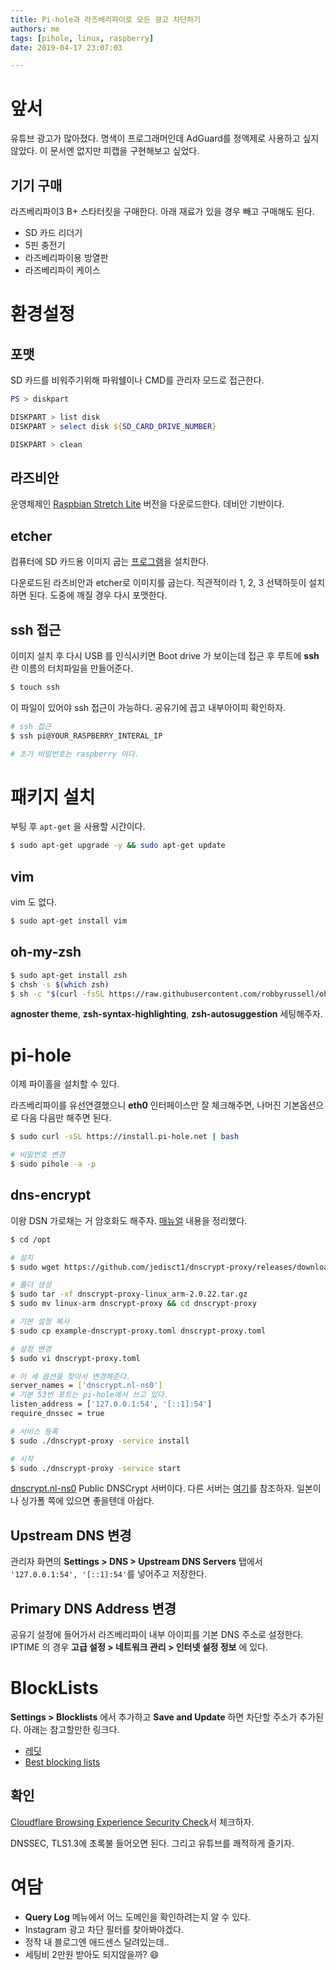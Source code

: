 ```yaml
---
title: Pi-hole과 라즈베리파이로 모든 광고 차단하기
authors: me
tags: [pihole, linux, raspberry]
date: 2019-04-17 23:07:03

---
```


# 앞서

유튜브 광고가 많아졌다. 명색이 프로그래머인데 AdGuard를 정액제로 사용하고 싶지 않았다.
이 문서엔 없지만 피캡을 구현해보고 싶었다.

## 기기 구매

라즈베리파이3 B+ 스타터킷을 구매한다. 아래 재료가 있을 경우 빼고 구매해도 된다.

- SD 카드 리더기
- 5핀 충전기
- 라즈베리파이용 방열판
- 라즈베리파이 케이스

# 환경설정

## 포맷

SD 카드를 비워주기위해 파워쉘이나 CMD를 관리자 모드로 접근한다.

```ps1
PS > diskpart

DISKPART > list disk
DISKPART > select disk ${SD_CARD_DRIVE_NUMBER}

DISKPART > clean
```

## 라즈비안

운영체제인 [Raspbian Stretch Lite](https://www.raspberrypi.org/downloads/raspbian/) 버전을 다운로드한다.
데비안 기반이다.

## etcher

컴퓨터에 SD 카드용 이미지 굽는 [프로그램](https://github.com/balena-io/etcher)을 설치한다.

다운로드된 라즈비안과 etcher로 이미지를 굽는다.
직관적이라 1, 2, 3 선택하듯이 설치하면 된다.
도중에 깨질 경우 다시 포맷한다.

## ssh 접근

이미지 설치 후 다시 USB 를 인식시키면 Boot drive 가 보이는데 접근 후 루트에 **ssh** 란 이름의 터치파일을 만들어준다.

```bash
$ touch ssh
```

이 파일이 있어야 ssh 접근이 가능하다. 공유기에 꼽고 내부아이피 확인하자.

```bash
# ssh 접근
$ ssh pi@YOUR_RASPBERRY_INTERAL_IP

# 초기 비밀번호는 raspberry 이다.
```

# 패키지 설치

부팅 후 `apt-get` 을 사용할 시간이다.

```bash
$ sudo apt-get upgrade -y && sudo apt-get update
```

## vim

vim 도 없다.

```bash
$ sudo apt-get install vim
```

## oh-my-zsh

```bash
$ sudo apt-get install zsh
$ chsh -s $(which zsh)
$ sh -c "$(curl -fsSL https://raw.githubusercontent.com/robbyrussell/oh-my-zsh/master/tools/install.sh)"
```

**agnoster theme**, **zsh-syntax-highlighting**, **zsh-autosuggestion** 세팅해주자.

# pi-hole

이제 파이홀을 설치할 수 있다.

라즈베리파이를 유선연결했으니 **eth0** 인터페이스만 잘 체크해주면, 나머진 기본옵션으로 다음 다음만 해주면 된다.

```bash
$ sudo curl -sSL https://install.pi-hole.net | bash

# 비밀번호 변경
$ sudo pihole -a -p
```

## dns-encrypt

이왕 DSN 가로채는 거 암호화도 해주자.
[매뉴얼](https://github.com/pi-hole/pi-hole/wiki/DNSCrypt-2.0) 내용을 정리했다.

```bash
$ cd /opt

# 설치
$ sudo wget https://github.com/jedisct1/dnscrypt-proxy/releases/download/2.0.22/dnscrypt-proxy-linux_arm-2.0.22.tar.gz

# 폴더 생성
$ sudo tar -xf dnscrypt-proxy-linux_arm-2.0.22.tar.gz
$ sudo mv linux-arm dnscrypt-proxy && cd dnscrypt-proxy

# 기본 설정 복사
$ sudo cp example-dnscrypt-proxy.toml dnscrypt-proxy.toml

# 설정 변경
$ sudo vi dnscrypt-proxy.toml

# 이 세 옵션을 찾아서 변경해준다.
server_names = ['dnscrypt.nl-ns0']
# 기본 53번 포트는 pi-hole에서 쓰고 있다.
listen_address = ['127.0.0.1:54', '[::1]:54']
require_dnssec = true

# 서비스 등록
$ sudo ./dnscrypt-proxy -service install

# 시작
$ sudo ./dnscrypt-proxy -service start

```

[dnscrypt.nl-ns0](https://dnscrypt.nl/) Public DNSCrypt 서버이다.
다른 서버는 [여기](https://github.com/dyne/dnscrypt-proxy/blob/master/dnscrypt-resolvers.csv)를 참조하자. 일본이나 싱가폴 쪽에 있으면 좋을텐데 아쉽다.

## Upstream DNS 변경

관리자 화면의 **Settings > DNS > Upstream DNS Servers** 탭에서 `'127.0.0.1:54', '[::1]:54'`를 넣어주고 저장한다.

## Primary DNS Address 변경

공유기 설정에 들어가서 라즈베리파이 내부 아이피를 기본 DNS 주소로 설정한다.
IPTIME 의 경우 **고급 설정 > 네트워크 관리 > 인터넷 설정 정보** 에 있다.

# BlockLists

**Settings > Blocklists** 에서 추가하고 **Save and Update** 하면 차단할 주소가 추가된다. 아래는 참고할만한 링크다.

- [레딧](https://www.reddit.com/r/pihole/comments/9oekfe/good_blocklists_for_pihole/)
- [Best blocking lists](https://discourse.pi-hole.net/t/update-the-best-blocking-lists-for-the-pi-hole-alternative-dns-servers-2019/13620)

## 확인

[Cloudflare Browsing Experience Security Check](https://www.cloudflare.com/ssl/encrypted-sni/)서 체크하자.

DNSSEC, TLS1.3에 초록불 들어오면 된다.
그리고 유튜브를 쾌적하게 즐기자.

# 여담

- **Query Log** 메뉴에서 어느 도메인을 확인하려는지 알 수 있다.
- Instagram 광고 차단 필터를 찾아봐야겠다.
- 정작 내 블로그엔 애드센스 달려있는데..
- 세팅비 2만원 받아도 되지않을까? :smile:
